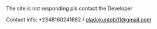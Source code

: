 The site is not responding pls contact the Developer 

Contact info: +2348160241682 / oladokuntobi11@gmail.com
